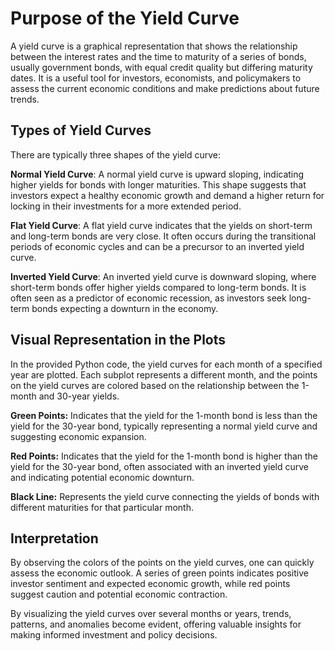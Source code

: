 # Purpose of the Yield Curve
A yield curve is a graphical representation that shows the relationship between the interest rates and the time to maturity of a series of bonds, usually government bonds, with equal credit quality but differing maturity dates. It is a useful tool for investors, economists, and policymakers to assess the current economic conditions and make predictions about future trends.

## Types of Yield Curves
There are typically three shapes of the yield curve:

**Normal Yield Curve**: A normal yield curve is upward sloping, indicating higher yields for bonds with longer maturities. This shape suggests that investors expect a healthy economic growth and demand a higher return for locking in their investments for a more extended period.

**Flat Yield Curve**: A flat yield curve indicates that the yields on short-term and long-term bonds are very close. It often occurs during the transitional periods of economic cycles and can be a precursor to an inverted yield curve.

**Inverted Yield Curve**: An inverted yield curve is downward sloping, where short-term bonds offer higher yields compared to long-term bonds. It is often seen as a predictor of economic recession, as investors seek long-term bonds expecting a downturn in the economy.

## Visual Representation in the Plots
In the provided Python code, the yield curves for each month of a specified year are plotted. Each subplot represents a different month, and the points on the yield curves are colored based on the relationship between the 1-month and 30-year yields.

**Green Points:** Indicates that the yield for the 1-month bond is less than the yield for the 30-year bond, typically representing a normal yield curve and suggesting economic expansion.

**Red Points:** Indicates that the yield for the 1-month bond is higher than the yield for the 30-year bond, often associated with an inverted yield curve and indicating potential economic downturn.

**Black Line:** Represents the yield curve connecting the yields of bonds with different maturities for that particular month.

## Interpretation
By observing the colors of the points on the yield curves, one can quickly assess the economic outlook. A series of green points indicates positive investor sentiment and expected economic growth, while red points suggest caution and potential economic contraction.

By visualizing the yield curves over several months or years, trends, patterns, and anomalies become evident, offering valuable insights for making informed investment and policy decisions.

